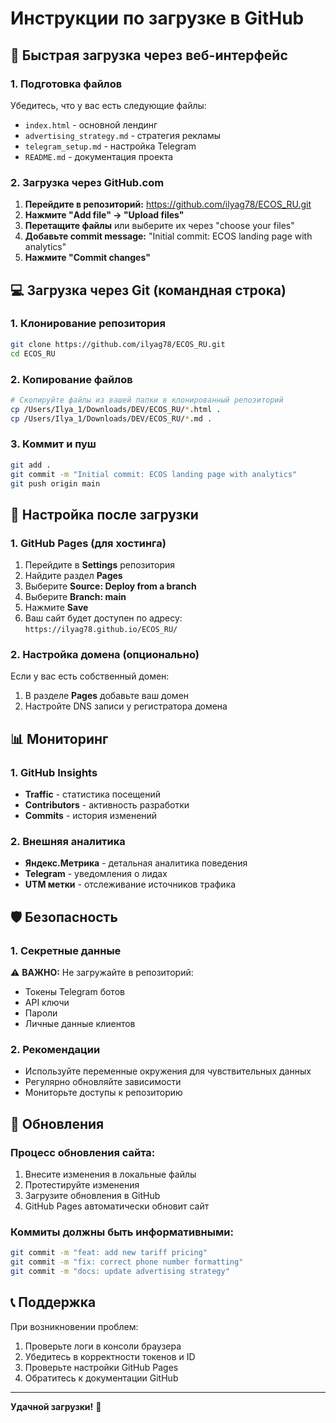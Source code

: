 # Инструкции по загрузке в GitHub

## 🚀 Быстрая загрузка через веб-интерфейс

### 1. Подготовка файлов
Убедитесь, что у вас есть следующие файлы:
- `index.html` - основной лендинг
- `advertising_strategy.md` - стратегия рекламы
- `telegram_setup.md` - настройка Telegram
- `README.md` - документация проекта

### 2. Загрузка через GitHub.com

1. **Перейдите в репозиторий:** https://github.com/ilyag78/ECOS_RU.git
2. **Нажмите "Add file" → "Upload files"**
3. **Перетащите файлы** или выберите их через "choose your files"
4. **Добавьте commit message:** "Initial commit: ECOS landing page with analytics"
5. **Нажмите "Commit changes"**

## 💻 Загрузка через Git (командная строка)

### 1. Клонирование репозитория
```bash
git clone https://github.com/ilyag78/ECOS_RU.git
cd ECOS_RU
```

### 2. Копирование файлов
```bash
# Скопируйте файлы из вашей папки в клонированный репозиторий
cp /Users/Ilya_1/Downloads/DEV/ECOS_RU/*.html .
cp /Users/Ilya_1/Downloads/DEV/ECOS_RU/*.md .
```

### 3. Коммит и пуш
```bash
git add .
git commit -m "Initial commit: ECOS landing page with analytics"
git push origin main
```

## 🔧 Настройка после загрузки

### 1. GitHub Pages (для хостинга)
1. Перейдите в **Settings** репозитория
2. Найдите раздел **Pages**
3. Выберите **Source: Deploy from a branch**
4. Выберите **Branch: main**
5. Нажмите **Save**
6. Ваш сайт будет доступен по адресу: `https://ilyag78.github.io/ECOS_RU/`

### 2. Настройка домена (опционально)
Если у вас есть собственный домен:
1. В разделе **Pages** добавьте ваш домен
2. Настройте DNS записи у регистратора домена

## 📊 Мониторинг

### 1. GitHub Insights
- **Traffic** - статистика посещений
- **Contributors** - активность разработки
- **Commits** - история изменений

### 2. Внешняя аналитика
- **Яндекс.Метрика** - детальная аналитика поведения
- **Telegram** - уведомления о лидах
- **UTM метки** - отслеживание источников трафика

## 🛡 Безопасность

### 1. Секретные данные
⚠️ **ВАЖНО:** Не загружайте в репозиторий:
- Токены Telegram ботов
- API ключи
- Пароли
- Личные данные клиентов

### 2. Рекомендации
- Используйте переменные окружения для чувствительных данных
- Регулярно обновляйте зависимости
- Мониторьте доступы к репозиторию

## 🔄 Обновления

### Процесс обновления сайта:
1. Внесите изменения в локальные файлы
2. Протестируйте изменения
3. Загрузите обновления в GitHub
4. GitHub Pages автоматически обновит сайт

### Коммиты должны быть информативными:
```bash
git commit -m "feat: add new tariff pricing"
git commit -m "fix: correct phone number formatting"
git commit -m "docs: update advertising strategy"
```

## 📞 Поддержка

При возникновении проблем:
1. Проверьте логи в консоли браузера
2. Убедитесь в корректности токенов и ID
3. Проверьте настройки GitHub Pages
4. Обратитесь к документации GitHub

---

**Удачной загрузки!** 🚀
